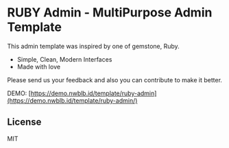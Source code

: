 # RUBY Admin - MultiPurpose Admin Template

This admin template was inspired by one of gemstone, Ruby.

  - Simple, Clean, Modern Interfaces
  - Made with love

Please send us your feedback and also you can contribute to make it better.

DEMO: [https://demo.nwblb.id/template/ruby-admin](https://demo.nwblb.id/template/ruby-admin/)

License
----
MIT
